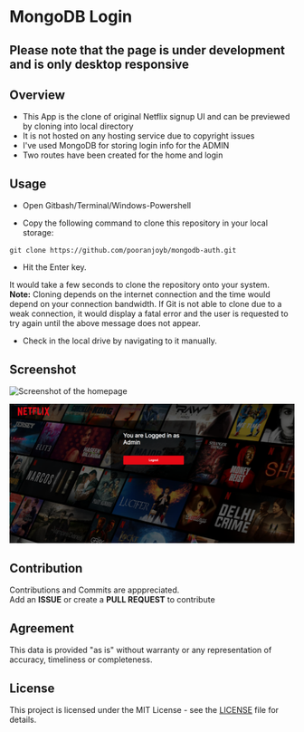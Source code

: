 # MongoDB Login


## Please note that the page is under development and is only desktop responsive

## Overview

- This App is the clone of original Netflix signup UI and can be previewed by cloning into local directory
- It is not hosted on any hosting service due to copyright issues
- I've used MongoDB for storing login info for the ADMIN
- Two routes have been created for the home and login

## Usage

- Open Gitbash/Terminal/Windows-Powershell

- Copy the following command to clone this repository in your local storage:
```
git clone https://github.com/pooranjoyb/mongodb-auth.git
```
- Hit the Enter key.

It would take a few seconds to clone the repository onto your system.<br>
**Note:** Cloning depends on the internet connection and the time would depend on your connection bandwidth. If Git is not able to clone due to a weak connection, it would display a fatal error and the user is requested to try again until the above message does not appear.

- Check in the local drive by navigating to it manually.


## Screenshot

![Screenshot of the homepage](https://github.com/pooranjoyb/mongodb-auth/blob/master/sample.png)
<br>

![Screenshot of the route](https://github.com/pooranjoyb/mongodb-auth/blob/master/loginRoute.png)


## Contribution

Contributions and Commits are apppreciated. <br> 
Add an **ISSUE** or create a **PULL REQUEST** to contribute 

## Agreement

This data is provided "as is" without warranty or any representation of accuracy, timeliness or completeness.

## License

This project is licensed under the MIT License - see the [LICENSE](LICENSE) file for details.
